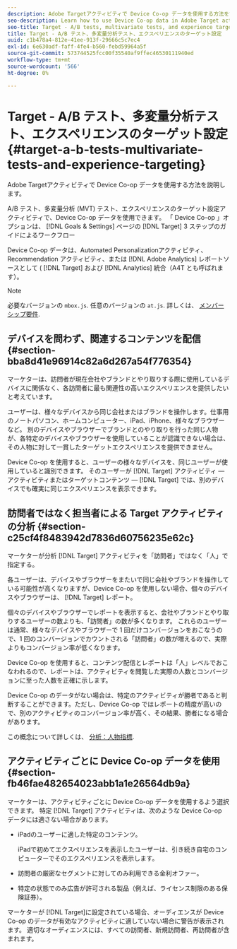 ```yaml
---
description: Adobe Targetアクティビティで Device Co-op データを使用する方法を説明します。
seo-description: Learn how to use Device Co-op data in Adobe Target activities.
seo-title: Target - A/B tests, multivariate tests, and experience targeting
title: Target - A/B テスト、多変量分析テスト、エクスペリエンスのターゲット設定
uuid: c1b478a4-812e-41ee-913f-29666c5c7ec4
exl-id: 6e630adf-faff-4fe4-b560-febd59964a5f
source-git-commit: 573744525fcc00f35540af9ffec46530111940ed
workflow-type: tm+mt
source-wordcount: '566'
ht-degree: 0%

---
```


# Target - A/B テスト、多変量分析テスト、エクスペリエンスのターゲット設定{#target-a-b-tests-multivariate-tests-and-experience-targeting}

Adobe Targetアクティビティで Device Co-op データを使用する方法を説明します。

A/B テスト、多変量分析 (MVT) テスト、エクスペリエンスのターゲット設定アクティビティで、Device Co-op データを使用できます。 「 Device Co-op 」オプションは、 [!DNL Goals & Settings] ページの [!DNL Target] 3 ステップのガイドによるワークフロー

Device Co-op データは、Automated Personalizationアクティビティ、Recommendation アクティビティ、または [!DNL Adobe Analytics] レポートソースとして ( [!DNL Target] および [!DNL Analytics] 統合（A4T とも呼ばれます）。

>[!NOTE]
>
>必要なバージョンの `mbox.js`. 任意のバージョンの `at.js`. 詳しくは、 [メンバーシップ要件](../about/requirements.md#concept-31d3d165d22546afbedf023d32ad3a43).

## デバイスを問わず、関連するコンテンツを配信 {#section-bba8d41e96914c82a6d267a54f776354}

マーケターは、訪問者が現在会社やブランドとやり取りする際に使用しているデバイスに関係なく、各訪問者に最も関連性の高いエクスペリエンスを提供したいと考えています。

ユーザーは、様々なデバイスから同じ会社またはブランドを操作します。仕事用のノートパソコン、ホームコンピューター、iPad、iPhone、様々なブラウザーなど。 別のデバイスやブラウザーでブランドとのやり取りを行った同じ人物が、各特定のデバイスやブラウザーを使用していることが認識できない場合は、その人物に対して一貫したターゲットエクスペリエンスを提供できません。

Device Co-op を使用すると、ユーザーの様々なデバイスを、同じユーザーが使用していると識別できます。 そのユーザーが [!DNL Target] アクティビティ — アクティビティまたはターゲットコンテンツ — [!DNL Target] では、別のデバイスでも確実に同じエクスペリエンスを表示できます。

## 訪問者ではなく担当者による Target アクティビティの分析 {#section-c25cf4f8483942d7836d60756235e62c}

マーケターが分析 [!DNL Target] アクティビティを「訪問者」ではなく「人」で指定する。

各ユーザーは、デバイスやブラウザーをまたいで同じ会社やブランドを操作している可能性が高くなりますが、Device Co-op を使用しない場合、個々のデバイスやブラウザーは、 [!DNL Target] レポート。

個々のデバイスやブラウザーでレポートを表示すると、会社やブランドとやり取りするユーザーの数よりも、「訪問者」の数が多くなります。 これらのユーザーは通常、様々なデバイスやブラウザーで 1 回だけコンバージョンをおこなうので、1 回のコンバージョンでカウントされる「訪問者」の数が増えるので、実際よりもコンバージョン率が低くなります。

Device Co-op を使用すると、コンテンツ配信とレポートは「人」レベルでおこなわれるので、レポートは、アクティビティを閲覧した実際の人数とコンバージョンに至った人数を正確に示します。

Device Co-op のデータがない場合は、特定のアクティビティが勝者であると判断することができます。ただし、Device Co-op ではレポートの精度が高いので、別のアクティビティのコンバージョン率が高く、その結果、勝者になる場合があります。

この概念について詳しくは、 [分析：人物指標](../other-solutions/people.md#concept-8c57cd3904974e078d7fbf84ac9c2d63).

## アクティビティごとに Device Co-op データを使用 {#section-fb46fae482654023abb1a1e26564db9a}

マーケターは、アクティビティごとに Device Co-op データを使用するよう選択できます。 特定 [!DNL Target] アクティビティは、次のような Device Co-op データには適さない場合があります。

* iPadのユーザーに適した特定のコンテンツ。

   iPadで初めてエクスペリエンスを表示したユーザーは、引き続き自宅のコンピューターでそのエクスペリエンスを表示します。

* 訪問者の厳密なセグメントに対してのみ利用できる金利オファー。
* 特定の状態でのみ広告が許可される製品（例えば、ライセンス制限のある保険証券）。

マーケターが [!DNL Target]に設定されている場合、オーディエンスが Device Co-op のデータが有効なアクティビティに適していない場合に警告が表示されます。 適切なオーディエンスには、すべての訪問者、新規訪問者、再訪問者が含まれます。
